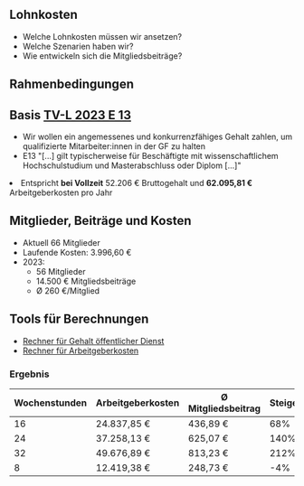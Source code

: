 ## Lohnkosten

- Welche Lohnkosten müssen wir ansetzen?
- Welche Szenarien haben wir?
- Wie entwickeln sich die Mitgliedsbeiträge?



## Rahmenbedingungen


## Basis [TV-L 2023 E 13](https://www.jobs-beim-staat.de/tarif/tv-l_e13)

- Wir wollen ein angemessenes und konkurrenzfähiges Gehalt zahlen, um qualifizierte Mitarbeiter:innen in der GF zu halten <!-- .element: class="fragment"  -->
- E13 "[...] gilt typischerweise für Beschäftigte mit wissenschaftlichem Hochschulstudium und Masterabschluss oder Diplom [...]" <!-- .element: class="fragment"  -->
<li>Entspricht <strong>bei Vollzeit</strong> 52.206 € Bruttogehalt und
  <strong>62.095,81 €</strong>
  Arbeitgeberkosten pro Jahr</li> <!-- .element: class="fragment" -->


## Mitglieder, Beiträge und Kosten

- Aktuell 66 Mitglieder <!-- .element: class="fragment"" -->
- Laufende Kosten: 3.996,60 € <!-- .element: class="fragment"  -->
- 2023: <!-- .element: class="fragment" -->
  - 56 Mitglieder <!-- .element: class="fragment"   -->
  - 14.500 € Mitgliedsbeiträge <!-- .element: class="fragment" -->
  - Ø 260 €/Mitglied  <!-- .element: class="fragment" style="color: green;" -->


## Tools für Berechnungen

- [Rechner für Gehalt öffentlicher Dienst](https://oeffentlicher-dienst.info/c/t/rechner/tv-l/west?id=tv-l-2023)
- [Rechner für Arbeitgeberkosten](https://www.brutto-netto-rechner.info/gehalt/gehaltsrechner-arbeitgeber.php)



### Ergebnis

| Wochenstunden | Arbeitgeberkosten | Ø Mitgliedsbeitrag | Steigerung |
|---------------|-------------------|--------------------|-----------|
| 16            | 24.837,85 €       | 436,89 €          | 68%     |
| 24            | 37.258,13 €       | 625,07 €           | 140%      |
| 32            | 49.676,89 €       | 813,23 €          | 212%      |
| 8             | 12.419,38 €       | 248,73 €          | -4%       |

